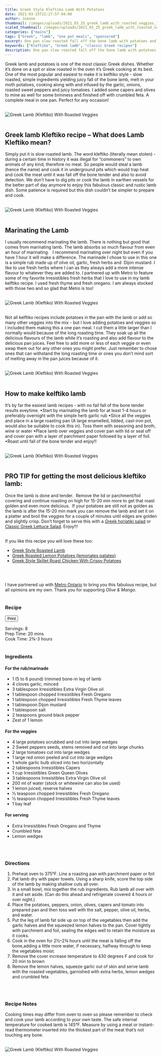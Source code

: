 ```yaml
---
title: Greek Style Kleftiko Lamb With Potatoes 
date: 2021-03-25T22:27:57-04:00
author: Joanne
thumbnail: /images/uploads/2021_03_25_greek_lamb_with_roasted_veggies_1.jpg
scaled_thumbnail: /images/uploads/2021_03_25_greek_lamb_with_roasted_veggies_0.jpg
categories: ["mains"]
tags: ["Greek", "lamb", "one pot meals", "sponsored"]
excerpt: One pan slow roasted fall off the bone lamb with potatoes and veggies 
keywords: ["Kleftiko", "Greek lamb", "classic Greek recipes"]
description: One pan slow roasted fall off the bone lamb with potatoes and veggies 
---
```

<span class="blog-text">

Greek lamb and potatoes is one of the most classic Greek dishes. Whether it’s done on a spit or slow roasted in the oven it’s Greek cooking at its best. One of the most popular and easiest to make it is kelftiko style - slow roasted, simple ingredients yielding juicy fall of the bone lamb, melt in your moth potatoes, cooking along with and infused by the garlic, onions, roasted sweet peppers and juicy tomatoes. I added some capers and olives to mine as well for some brininess and finished off with crumbled feta. A complete meal
in one pan. Perfect for any occasion! 
</br>
</br>

![Greek Lamb (Kleftiko) With Roasted Veggies ](/images/uploads/2021_03_25_greek_lamb_with_roasted_veggies_2.jpg)
</br>
</br>

## Greek lamb Kleftiko recipe – What does Lamb Kleftiko mean?
Simply put it is slow roasted lamb. The word kleftiko (literally mean stolen) - during a certain time in history it was illegal for “commoners” to own animals of any kind, therefore no meat. So people would steal a lamb (hence the name) and cook it in underground pits which would trap heat and cook the meat until it was fall off the bone tender and also to avoid detection. We don’t have to dig pits or cook the lamb in earthen vessels for the better part of day anymore to enjoy this fabulous classic and rustic lamb dish. Some patience is required but this dish couldn’t be simpler to prepare and cook. 
</br>
</br>

![Greek Lamb (Kleftiko) With Roasted Veggies ](/images/uploads/2021_03_25_greek_lamb_with_roasted_veggies_3.jpg)
</br>
</br>

## Marinating the Lamb 
I usually recommend marinating the lamb. There is nothing but good that comes from marinating lamb. The lamb absorbs so much flavour from even an hour of marinating.   I recommend marinating over night but even if you have 1 hour it will make a difference. The marinade I chose to use in this one is a simple rub made up of olive oil, garlic, fresh herbs and  Dijon mustard. I like to use fresh herbs where I can as they always add a more intense flavour to whatever they are added to. I partnered up with Metro to feature some of my favorite Irresistibles fresh herbs that I love to use in my lamb kelftiko recipe. I used fresh thyme and fresh oregano. I am always stocked with those two and so glad that Metro is too! 
</br>
</br>

![Greek Lamb (Kleftiko) With Roasted Veggies ](/images/uploads/2021_03_25_greek_lamb_with_roasted_veggies_4.jpg)
</br>
</br>

Not all kelftiko recipes include potatoes in the pan with the lamb or add so many other veggies into the mix - but I love adding potatoes and veggies so I included them making this a one pan meal. I cut them a little larger than I normally would because of the long roasting time. They soak up all the delicious flavours of the lamb while it’s roasting and also add flavour to the delicious pan juices. Feel free to add more or less of each veggie or even swap them out for any other ones you might prefer. Just remember to chose ones that can withstand the long roasting time or ones you don’t mind sort of melting away in the pan juices because of it. 
</br>
</br>

![Greek Lamb (Kleftiko) With Roasted Veggies ](/images/uploads/2021_03_25_greek_lamb_with_roasted_veggies_5.jpg)
</br>
</br>

## How to make kelftiko lamb
It’s by far the easiest lamb recipes - with no fail fall of the bone tender results eveytime. 
•Start by marinating the lamb for at least 1-4 hours or preferably overnight with the simple herb garlic rub 
•Slice all the veggies and place in a large roasting pan (A large enamelled, lidded, cast-iron pot, would also be suitable to cook this in). Toss them with seasoning and broth, wine or water 
•Place lamb over veggies and cover pan with lid or seal off and cover pan with a layer of parchment paper followed by a layer of foil. •Roast until fall of the bone tender and enjoy!! 
</br>
</br>

![Greek Lamb (Kleftiko) With Roasted Veggies ](/images/uploads/2021_03_25_greek_lamb_with_roasted_veggies_6.jpg)
</br>
</br>

## PRO TIP for getting the most delicious kleftiko lamb: 
Once the lamb is done and tender.  Remove the lid or parchment/foil covering and continue roasting on high for 15-20 min more to get that roast golden and even more delicious.  If your potatoes are still not as golden as the lamb is after the 15-20 min mark you can remove the lamb and set it on a platter and broil the veggies for a couple of minutes until edges are golden and slightly crisp. Don’t forget to serve this with a [Greek horiatiki salad](https://www.oliveandmango.com/classic-greek-village-salad-horiatiki) or [Classic Greek Lettuce Salad](https://www.oliveandmango.com/classic-greek-lettuce-salad-maroulosalata). Enjoy!!! 
</br>
</br>

If you like this recipe you will love these too:

* <span class="highlight"><a href="https://www.oliveandmango.com/greek-style-roasted-lamb">Greek Style Roasted Lamb</a></span>
* <span class="highlight"><a href="https://www.oliveandmango.com/greek-roasted-lemon-potatoes-lemonates-patates">Greek Roasted Lemon Potatoes (lemonates patates)</a></span>
* <span class="highlight"><a href="https://www.oliveandmango.com/greek-style-skillet-roast-chicken-with-crispy-potatoes">Greek Style Skillet Roast Chicken With Crispy Potatoes</a></span>
</br>
</br>

I have partnered up with <span class="highlight"><a rel="nofollow" href="https://www.metro.ca/en">Metro Ontario</a></span> to bring you this fabulous recipe, but all opinions are my own. Thank you for supporting _Olive & Mango_.
</br>
</br>
<!--{{< youtube 2U5KL1buARQ >}}
</br>
</br>-->
</span>

### Recipe
<div print_button><form>
<input type="button" value="Print" class="btn__print" onClick="window.print()">
</form></div>

<div>Servings: <span itemprop="recipeYield">8</div>
<div>Prep Time: <meta itemprop="prepTime" content="PT20M">20 mins</div>
<div>Cook Time: <meta itemprop="cookTime" content="PT3H">2¾-3 hours</div>
</br>

### Ingredients
#### For the rub/marinade

* <span itemprop="recipeIngredient">1 (5 to 6 pound) trimmed bone-in leg of lamb </span>
* <span itemprop="recipeIngredient">4 cloves garlic, minced</span>
* <span itemprop="recipeIngredient">3 tablespoon Irresistibles Extra Virgin Olive oil </span>
* <span itemprop="recipeIngredient">1 tablespoon chopped Irresistibles Fresh Oregano </span>
* <span itemprop="recipeIngredient">1 tablespoon chopped Irresistibles Fresh Thyme leaves</span>
* <span itemprop="recipeIngredient">1 tablespoon Dijon mustard</span>
* <span itemprop="recipeIngredient">1 tablespoon salt</span>
* <span itemprop="recipeIngredient">2 teaspoons ground black pepper</span>
* <span itemprop="recipeIngredient">Zest of 1 lemon </span>

#### For the veggies

* <span itemprop="recipeIngredient">4 large potatoes scrubbed and cut into large wedges </span>
* <span itemprop="recipeIngredient">2 Sweet peppers seeds, stems removed and cut into large chunks </span>
* <span itemprop="recipeIngredient">2 large tomatoes cut into large wedges </span>
* <span itemprop="recipeIngredient">1 large red onion peeled and cut into large wedges </span>
* <span itemprop="recipeIngredient">1 whole garlic bulb sliced into two horizontally </span>
* <span itemprop="recipeIngredient">2 tablespoons Irresistibles Capers </span>
* <span itemprop="recipeIngredient">1 cup Irresistibles Green Queen Olives </span>
* <span itemprop="recipeIngredient">3 tablespoons Irresistibles Extra Virgin Olive oil </span>
* <span itemprop="recipeIngredient">200 ml of water (stock or whitewine can also be used)</span>
* <span itemprop="recipeIngredient">1 lemon juiced, reserve halves </span>
* <span itemprop="recipeIngredient">½ teaspoon chopped Irresistibles Fresh Oregano </span>
* <span itemprop="recipeIngredient">½ teaspoon chopped Irresistibles Fresh Thyme leaves</span>
* <span itemprop="recipeIngredient">1 bay leaf</span>

#### For serving 
* Extra Irresistibles Fresh Oregano and Thyme 
* Crumbled feta 
* Lemon wedges 
</br>
</br>

### Directions 
1. Preheat oven to 375°F. Line a roasting pan with parchment paper or foil 
1. Pat lamb dry with paper towels. Using a sharp knife, score the top side of the lamb by making shallow cuts all over. 
1. In a small bowl, mix together the rub ingredients. Rub lamb all over with it and set aside. (Can do this ahead and refrigerate covered 4 hours or over night.) 
1. Place the potatoes, peppers, onion, olives, capers and tomato into prepared pan and then toss well with the salt, pepper, olive oil, herbs, and water. 
1. Put the leg of lamb fat side up on top of the vegetables then add the garlic halves and the squeezed lemon halves to the pan. Cover tightly with parchment and foil, sealing the edges well to retain the moisture as it cooks.
1. Cook in the oven for 2½–2¾ hours until the meat is falling off the bone,adding a little more water, if necessary, halfway through to keep the vegetables moist. 
1. Remove the cover increase temperature to 430 degrees F and cook for 20 min to brown
1. Remove the lemon halves, squeeze garlic out of skin and serve lamb with the roasted vegetables, garnished with extra herbs, lemon wedges and crumbled feta 
</br>
</br>

### Recipe Notes
Cooking times may differ from oven to oven so please remember to check and cook your lamb according to your own taste. The safe internal temperature for cooked lamb is 145°F.
Measure by using a meat or instant-read thermometer inserted into the thickest part of the meat that’s not touching any bone.
</br>
</br>

![Greek Lamb (Kleftiko) With Roasted Veggies ](/images/uploads/2021_03_25_greek_lamb_with_roasted_veggies_7.jpg)
